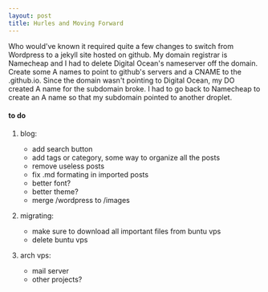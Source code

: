 ```yaml
---
layout: post
title: Hurles and Moving Forward
---
```


Who would've known it required quite a few changes to switch from Wordpress to a jekyll site hosted on github.  My domain registrar is Namecheap and I had to delete Digital Ocean's nameserver off the domain.  Create some A names to point to github's servers and a CNAME to the <user>.github.io.  Since the domain wasn't pointing to Digital Ocean, my DO created A name for the subdomain broke.  I had to go back to Namecheap to create an A name so that my subdomain pointed to another
droplet.

#### to do
1. blog:
    * add search button
    * add tags or category, some way to organize all the posts
    * remove useless posts
    * fix .md formating in imported posts
    * better font?
    * better theme?
    * merge /wordpress to /images

2. migrating:
    * make sure to download all important files from buntu vps
    * delete buntu vps

3. arch vps:
    * mail server
    * other projects?
